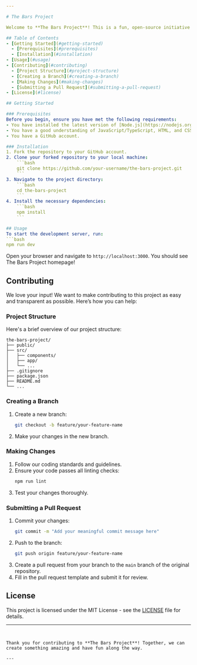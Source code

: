 ```yaml
---

# The Bars Project

Welcome to **The Bars Project**! This is a fun, open-source initiative designed to provide developers with a creative break. Here, our friends can share their best word plays on various topics. We aim to create a joyful experience where everyone is encouraged to suggest features and design concepts.

## Table of Contents
- [Getting Started](#getting-started)
  - [Prerequisites](#prerequisites)
  - [Installation](#installation)
- [Usage](#usage)
- [Contributing](#contributing)
  - [Project Structure](#project-structure)
  - [Creating a Branch](#creating-a-branch)
  - [Making Changes](#making-changes)
  - [Submitting a Pull Request](#submitting-a-pull-request)
- [License](#license)

## Getting Started

### Prerequisites
Before you begin, ensure you have met the following requirements:
- You have installed the latest version of [Node.js](https://nodejs.org/).
- You have a good understanding of JavaScript/TypeScript, HTML, and CSS.
- You have a GitHub account.

### Installation
1. Fork the repository to your GitHub account.
2. Clone your forked repository to your local machine:
    ```bash
    git clone https://github.com/your-username/the-bars-project.git
    ```
3. Navigate to the project directory:
    ```bash
    cd the-bars-project
    ```
4. Install the necessary dependencies:
    ```bash
    npm install
    ```

## Usage
To start the development server, run:
```bash
npm run dev
```
Open your browser and navigate to `http://localhost:3000`. You should see The Bars Project homepage!

## Contributing

We love your input! We want to make contributing to this project as easy and transparent as possible. Here’s how you can help:

### Project Structure
Here's a brief overview of our project structure:
```
the-bars-project/
├── public/
├── src/
│   ├── components/
│   ├── app/
│   └── ...
├── .gitignore
├── package.json
├── README.md
└── ...
```

### Creating a Branch
1. Create a new branch:
    ```bash
    git checkout -b feature/your-feature-name
    ```
2. Make your changes in the new branch.

### Making Changes
1. Follow our coding standards and guidelines.
2. Ensure your code passes all linting checks:
    ```bash
    npm run lint
    ```
3. Test your changes thoroughly.

### Submitting a Pull Request
1. Commit your changes:
    ```bash
    git commit -m "Add your meaningful commit message here"
    ```
2. Push to the branch:
    ```bash
    git push origin feature/your-feature-name
    ```
3. Create a pull request from your branch to the `main` branch of the original repository.
4. Fill in the pull request template and submit it for review.

## License
This project is licensed under the MIT License - see the [LICENSE](LICENSE) file for details.

---
```


Thank you for contributing to **The Bars Project**! Together, we can create something amazing and have fun along the way.

---

